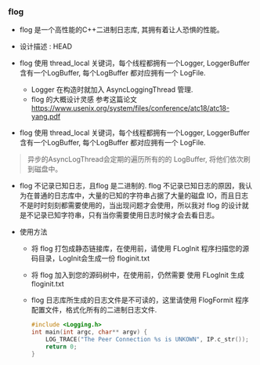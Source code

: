 ### flog
- flog 是一个高性能的C++二进制日志库, 其拥有着让人恐惧的性能。

- 设计描述 : HEAD
- flog 使用 thread_local 关键词，每个线程都拥有一个Logger, LoggerBuffer 含有一个LogBuffer, 每个LogBuffer 都对应拥有一个 LogFile. 
  - Logger 在构造时就加入 AsyncLoggingThread 管理.
  - flog 的大概设计灵感 参考这篇论文 https://www.usenix.org/system/files/conference/atc18/atc18-yang.pdf
- flog 使用 thread_local 关键词，每个线程都拥有一个Logger, LoggerBuffer 含有一个LogBuffer, 每个LogBuffer 都对应拥有一个 LogFile.

>异步的AsyncLogThread会定期的遍历所有的的 LogBuffer, 将他们依次刷到磁盘中。
  
  - flog 不记录已知日志，且flog 是二进制的. flog 不记录已知日志的原因，我认为在普通的日志库中，大量的已知的字符串占据了大量的磁盘 IO，而且日志不是时时刻刻都需要使用的，当出现问题才会使用，所以我对 flog 的设计就是不记录已知字符串，只有当你需要使用日志时候才会去看日志。

 - 使用方法 
   - 将 flog 打包成静态链接库，在使用前，请使用 FLogInit 程序扫描您的源码目录，LogInit会生成一份 floginit.txt
   
   - 将 flog 加入到您的源码树中，在使用前，仍然需要 使用 FLogInit 生成floginit.txt
   
   - flog 日志库所生成的日志文件是不可读的，这里请使用 FlogFormit 程序配置文件，格式化所有的二进制日志文件. 
   
     
     
     ```c++
     #include <Logging.h>
     int main(int argc, char** argv) {
         LOG_TRACE("The Peer Connection %s is UNKOWN", IP.c_str());
         return 0;
     }
     ```
     
     

